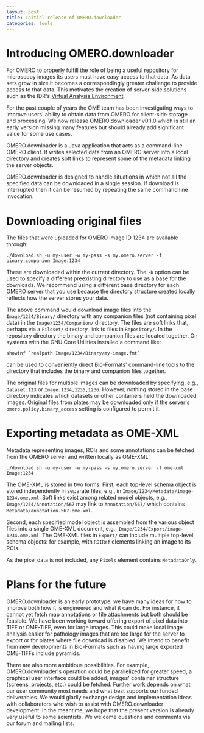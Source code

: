 ```yaml
---
layout: post
title: Initial release of OMERO.downloader
categories: tools
---
```


# Introducing OMERO.downloader

For OMERO to properly fulfill the role of being a useful repository for
microscopy images its users must have easy access to that data. As data
sets grow in size it becomes a correspondingly greater challenge to
provide access to that data. This motivates the creation of server-side
solutions such as the IDR's
[Virtual Analysis Environment](https://idr-analysis.openmicroscopy.org/).

For the past couple of years the OME team has been investigating ways to
improve users' ability to obtain data from OMERO for client-side storage
and processing. We now release OMERO.downloader v0.1.0 which is still an
early version missing many features but should already add significant
value for some use cases.

OMERO.downloader is a Java application that acts as a command-line OMERO
client. It writes selected data from an OMERO server into a local
directory and creates soft links to represent some of the metadata
linking the server objects.

OMERO.downloader is designed to handle situations in which not all the
specified data can be downloaded in a single session. If download is
interrupted then it can be resumed by repeating the same command line
invocation.


# Downloading original files

The files that were uploaded for OMERO image ID 1234 are available
through:

    ./download.sh -u my-user -w my-pass -s my.omero.server -f binary,companion Image:1234

These are downloaded within the current directory. The `-b` option can
be used to specify a different preexisting directory to use as a base
for the downloads. We recommend using a different base directory for
each OMERO server that you use because the directory structure created
locally reflects how the server stores your data.

The above command would download image files into the
`Image/1234/Binary/` directory with any companion files (not containing
pixel data) in the `Image/1234/Companion/` directory. The files are soft
links that, perhaps via a `Fileset/` directory, link to files in
`Repository/`. In the repository directory the binary and companion
files are located together. On systems with the GNU Core Utilities
installed a command like:

`` showinf `realpath Image/1234/Binary/my-image.fmt` ``

can be used to conveniently direct Bio-Formats' command-line tools to
the directory that includes the binary and companion files together.

The original files for multiple images can be downloaded by specifying,
e.g., `Dataset:123` or `Image:1234,1235,1236`. However, nothing stored
in the base directory indicates which datasets or other containers held
the downloaded images. Original files from plates may be downloaded only
if the server's `omero.policy.binary_access` setting is configured to
permit it.


# Exporting metadata as OME-XML

Metadata representing images, ROIs and some annotations can be fetched
from the OMERO server and written locally as OME-XML:

    ./download.sh -u my-user -w my-pass -s my.omero.server -f ome-xml Image:1234

The OME-XML is stored in two forms: First, each top-level schema object
is stored independently in separate files, e.g., in
`Image/1234/Metadata/image-1234.ome.xml`. Soft links exist among related
model objects, e.g., `Image/1234/Annotation/567` may link to
`Annotation/567/` which contains `Metadata/annotation-567.ome.xml`.

Second, each specified model object is assembled from the various object
files into a single OME-XML document, e.g.,
`Image/1234/Export/image-1234.ome.xml`. The OME-XML files in `Export/`
can include multiple top-level schema objects: for example, with
`ROIRef` elements linking an image to its ROIs.

As the pixel data is not included, any `Pixels` element contains
`MetadataOnly`.


# Plans for the future

OMERO.downloader is an early prototype: we have many ideas for how to
improve both how it is engineered and what it can do. For instance, it
cannot yet fetch map annotations or file attachments but both should be
feasible. We have been working toward offering export of pixel data into
TIFF or OME-TIFF, even for large images. This could make local image
analysis easier for pathology images that are too large for the server
to export or for plates where file download is disabled. We intend to
benefit from new developments in Bio-Formats such as having large
exported OME-TIFFs include pyramids.

There are also more ambitious possibilities. For example,
OMERO.downloader's operation could be parallelized for greater speed, a
graphical user interface could be added, images' container structure
(screens, projects, etc.) could be fetched. Further work depends on what
our user community most needs and what best supports our funded
deliverables. We would gladly exchange design and implementation ideas
with collaborators who wish to assist with OMERO.downloader development.
In the meantime, we hope that the present version is already very useful
to some scientists. We welcome questions and comments via our forum and
mailing lists.
